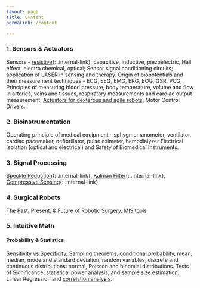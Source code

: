 ```yaml
---
layout: page
title: Content
permalink: /content

---
```


### 1. Sensors & Actuators
Sensors - [resistive](/sensors/resistive-sensors/){: .internal-link}, capacitive, inductive, piezoelectric, Hall effect, electro chemical, optical; Sensor signal conditioning circuits; application of LASER in sensing and therapy. Origin of biopotentials and their measurement techniques - ECG, EEG, EMG, ERG, EOG, GSR, PCG, Principles of measuring blood pressure, body temperature, volume and flow in arteries, veins and tissues, respiratory measurements and cardiac output measurement. [Actuators for dexterous and agile robots](https://ajaygunalan.github.io/projects/past/motor.html), Motor Control Drivers.


### 2. Bioinstrumentation
Operating principle of medical equipment - sphygmomanometer, ventilator, cardiac pacemaker, defibrillator, pulse oximeter, hemodialyzer Electrical Isolation (optical and electrical) and Safety of Biomedical Instruments.


### 3. Signal Processing
[Speckle Reduction](/signal-processing/speckle){: .internal-link}, [Kalman Filter](/signal-processing/kalman){: .internal-link}, [Compressive Sensing](/signal-processing/compressivesensing/){: .internal-link}


### 4. Surgical Robots
[The Past, Present, & Future of Robotic Surgery](https://www.youtube.com/watch?v=OFNzOXU3Q1c), [MIS tools](https://www.youtube.com/watch?v=x6Wl4MFEXeY&t=2s)

### 5. Intuitive Math 

#### Probability & Statistics

[Sensitivity vs Specificity](https://www.youtube.com/playlist?list=PL41ckbAGB5S2PavLIXUETzAmi5reIod23), Sampling theorems, conditional probability, mean, median, mode and standard deviation, random variables, discrete and continuous distributions: normal, Poisson and binomial distributions. Tests of Significance, statistical power analysis, and sample size estimation. Linear Regression and [correlation analysis]().


